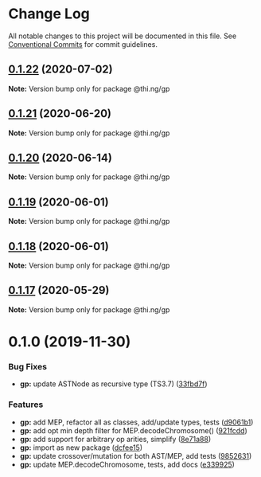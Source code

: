 # Change Log

All notable changes to this project will be documented in this file.
See [Conventional Commits](https://conventionalcommits.org) for commit guidelines.

## [0.1.22](https://github.com/thi-ng/umbrella/compare/@thi.ng/gp@0.1.21...@thi.ng/gp@0.1.22) (2020-07-02)

**Note:** Version bump only for package @thi.ng/gp





## [0.1.21](https://github.com/thi-ng/umbrella/compare/@thi.ng/gp@0.1.20...@thi.ng/gp@0.1.21) (2020-06-20)

**Note:** Version bump only for package @thi.ng/gp





## [0.1.20](https://github.com/thi-ng/umbrella/compare/@thi.ng/gp@0.1.19...@thi.ng/gp@0.1.20) (2020-06-14)

**Note:** Version bump only for package @thi.ng/gp





## [0.1.19](https://github.com/thi-ng/umbrella/compare/@thi.ng/gp@0.1.18...@thi.ng/gp@0.1.19) (2020-06-01)

**Note:** Version bump only for package @thi.ng/gp





## [0.1.18](https://github.com/thi-ng/umbrella/compare/@thi.ng/gp@0.1.17...@thi.ng/gp@0.1.18) (2020-06-01)

**Note:** Version bump only for package @thi.ng/gp





## [0.1.17](https://github.com/thi-ng/umbrella/compare/@thi.ng/gp@0.1.16...@thi.ng/gp@0.1.17) (2020-05-29)

**Note:** Version bump only for package @thi.ng/gp





# 0.1.0 (2019-11-30)

### Bug Fixes

* **gp:** update ASTNode as recursive type (TS3.7) ([33fbd7f](https://github.com/thi-ng/umbrella/commit/33fbd7f152df370270690e5b1381a86f647f9b6b))

### Features

* **gp:** add MEP, refactor all as classes, add/update types, tests ([d9061b1](https://github.com/thi-ng/umbrella/commit/d9061b17a6aa89f690a0c97c12825c077f45e38b))
* **gp:** add opt min depth filter for MEP.decodeChromosome() ([921fcdd](https://github.com/thi-ng/umbrella/commit/921fcdd4e1c1919e4539c033df591782b63cff0a))
* **gp:** add support for arbitrary op arities, simplify ([8e71a88](https://github.com/thi-ng/umbrella/commit/8e71a88fb7b1ca36e7b89b5f2923a198c974c575))
* **gp:** import as new package ([dcfee15](https://github.com/thi-ng/umbrella/commit/dcfee156c8b196c6c4a4f2b5f0f7986e19bacee8))
* **gp:** update crossover/mutation for both AST/MEP, add tests ([9852631](https://github.com/thi-ng/umbrella/commit/9852631e227d9704c41f9dbe8a6b2cce10bd8fa9))
* **gp:** update MEP.decodeChromosome, tests, add docs ([e339925](https://github.com/thi-ng/umbrella/commit/e339925bc1fcbf2f7787e6453d2e29922adb3836))
